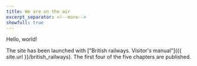 ```yaml
---
title: We are on the air
excerpt_separator: <!--more-->
showfull: true
---
```


Hello, world! 

The site has been launched with ["British railways. Visitor's manual"]({{ site.url }}/british_railways). The first four of the five chapters are published.

<!--more-->